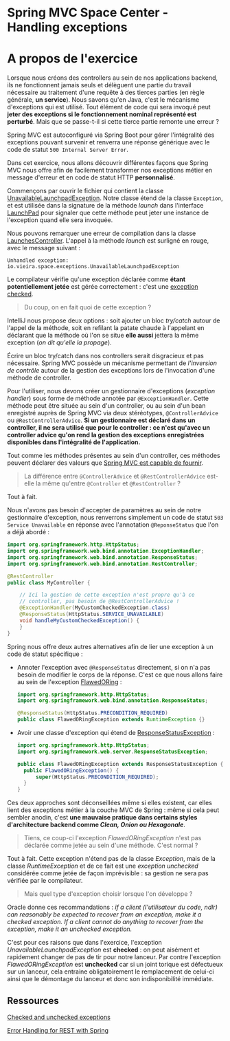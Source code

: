 # Spring MVC Space Center - Handling exceptions

# A propos de l'exercice

Lorsque nous créons des controllers au sein de nos applications backend, ils ne fonctionnent jamais seuls et délèguent
une partie du travail nécessaire au traitement d'une requête à des tierces parties (en règle générale, **un service**).
Nous savons qu'en Java, c'est le mécanisme d'exceptions qui est utilisé. Tout élément de code qui sera invoqué peut
**jeter des exceptions si le fonctionnement nominal représenté est perturbé**. Mais que se passe-t-il si cette tierce
partie remonte une erreur ?

Spring MVC est autoconfiguré via Spring Boot pour gérer l'intégralité des exceptions pouvant survenir et renverra une
réponse générique avec le code de statut `500 Internal Server Error`.

Dans cet exercice, nous allons découvrir différentes façons que Spring MVC nous offre afin de facilement transformer
nos exceptions métier en message d'erreur et en code de statut HTTP **personnalisé**.

Commençons par ouvrir le fichier qui contient la
classe [UnavailableLaunchpadException](./src/main/java/io/vieira/space/exceptions/UnavailableLaunchpadException.java).
Notre classe étend de la classe `Exception`, et est utilisée dans la signature de la méthode _launch_ dans
l'interface [LaunchPad](./src/main/java/io/vieira/space/launchpad/LaunchPad.java) pour signaler que cette méthode peut
jeter une instance de l'exception quand elle sera invoquée.

Nous pouvons remarquer une erreur de compilation dans la
classe [LaunchesController](./src/main/java/io/vieira/space/launchpad/LaunchesController.java). L'appel à la méthode
_launch_ est surligné en rouge, avec le message suivant :

```
Unhandled exception: io.vieira.space.exceptions.UnavailableLaunchpadException
```

Le compilateur vérifie qu'une exception déclarée comme **étant potentiellement jetée** est gérée correctement :
c'est une [exception checked](https://www.baeldung.com/java-checked-unchecked-exceptions#checked).

> Du coup, on en fait quoi de cette exception ?

IntelliJ nous propose deux options : soit ajouter un bloc _try/catch_ autour de l'appel de la méthode, soit en refilant
la patate chaude à l'appelant en déclarant que la méthode où l'on se situe **elle aussi** jettera la même exception (_on
dit qu'elle la propage_).

Écrire un bloc try/catch dans nos controllers serait disgracieux et pas nécessaire. Spring MVC possède un mécanisme
permettant de _l'inversion de contrôle_ autour de la gestion des exceptions lors de l'invocation d'une méthode de
controller.

Pour l'utiliser, nous devons créer un gestionnaire d'exceptions (_exception handler_) sous forme de méthode annotée
par `@ExceptionHandler`. Cette méthode peut être située au sein d'un controller, ou au sein d'un bean enregistré auprès
de Spring MVC via deux stéréotypes, `@ControllerAdvice` ou `@RestControllerAdvice`. **Si un gestionnaire est déclaré
dans un controller, il ne sera utilisé que pour le controller : ce n'est qu'avec un controller advice qu'on rend la
gestion des exceptions enregistrées disponibles dans l'intégralité de l'application.**

Tout comme les méthodes présentes au sein d'un controller, ces méthodes peuvent déclarer des valeurs
que [Spring MVC est capable de fournir](https://docs.spring.io/spring-framework/docs/5.3.x/reference/html/web.html#mvc-ann-exceptionhandler-args).

> La différence entre `@ControllerAdvice` et `@RestControllerAdvice` est-elle la même qu'entre `@Controller`
> et `@RestController` ?

Tout à fait.

Nous n'avons pas besoin d'accepter de paramètres au sein de notre gestionnaire d'exception, nous renverrons simplement
un code de statut `503 Service Unavailable` en réponse avec l'annotation `@ReponseStatus` que l'on a déjà abordé :

```java
import org.springframework.http.HttpStatus;
import org.springframework.web.bind.annotation.ExceptionHandler;
import org.springframework.web.bind.annotation.ResponseStatus;
import org.springframework.web.bind.annotation.RestController;

@RestController
public class MyController {

    // Ici la gestion de cette exception n'est propre qu'à ce 
    // controller, pas besoin de @RestControllerAdvice !
    @ExceptionHandler(MyCustomCheckedException.class)
    @ResponseStatus(HttpStatus.SERVICE_UNAVAILABLE)
    void handleMyCustomCheckedException() {
    }
}
```

Spring nous offre deux autres alternatives afin de lier une exception à un code de statut spécifique :

- Annoter l'exception avec `@ResponseStatus` directement, si on n'a pas besoin de modifier le corps de la réponse. C'est
  ce que nous allons faire au sein de l'exception
  [FlawedORing](./src/main/java/io/vieira/space/exceptions/FlawedORingException.java) :

  ```java
  import org.springframework.http.HttpStatus;
  import org.springframework.web.bind.annotation.ResponseStatus;
  
  @ResponseStatus(HttpStatus.PRECONDITION_REQUIRED)
  public class FlawedORingException extends RuntimeException {}
  ```

- Avoir une classe d'exception qui étend
  de [ResponseStatusException](https://docs.spring.io/spring-framework/docs/5.3.x/javadoc-api/org/springframework/web/bind/annotation/ResponseStatus.html) :

  ```java
  import org.springframework.http.HttpStatus;   
  import org.springframework.web.server.ResponseStatusException;

  public class FlawedORingException extends ResponseStatusException {
    public FlawedORingException() {
        super(HttpStatus.PRECONDITION_REQUIRED);
    }   
  }
  ```

Ces deux approches sont déconseillées même si elles existent, car elles lient des exceptions métier à la couche MVC de
Spring : même si cela peut sembler anodin, c'est **une mauvaise pratique dans certains styles d'architecture backend
comme _Clean, Onion ou Hexagonale_**.

> Tiens, ce coup-ci l'exception _FlawedORingException_ n'est pas déclarée comme jetée au sein d'une méthode. C'est
> normal ?

Tout à fait. Cette exception n'étend pas de la classe _Exception_, mais de la classe _RuntimeException_ et de ce fait
est une _exception unchecked_ considérée comme jetée de façon imprévisible : sa gestion ne sera pas vérifiée par le
compilateur.

> Mais quel type d'exception choisir lorsque l'on développe ?

Oracle donne ces recommandations : _if a client (l'utilisateur du code, ndlr) can reasonably be expected to
recover from an exception, make it a checked exception. If a client cannot do anything to recover from the exception,
make it an unchecked exception._

C'est pour ces raisons que dans l'exercice, l'exception _UnavailableLaunchpadException_ est **checked** : on peut
aisément et rapidement changer de pas de tir pour notre lanceur. Par contre l'exception _FlawedORingException_ est
**unchecked** car si un joint torique est défectueux sur un lanceur, cela entraine obligatoirement le remplacement de
celui-ci ainsi que le démontage du lanceur et donc son indisponibilité immédiate.

## Ressources

[Checked and unchecked exceptions](https://www.baeldung.com/java-checked-unchecked-exceptions)

[Error Handling for REST with Spring](https://www.baeldung.com/exception-handling-for-rest-with-spring)
